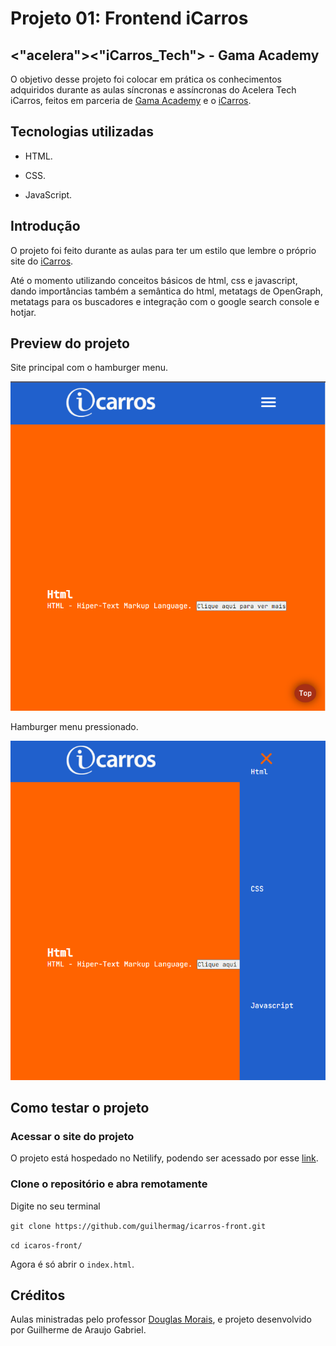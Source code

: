 # Projeto 01: Frontend iCarros

## <"acelera"><"iCarros_Tech"> - Gama Academy

O objetivo desse projeto foi colocar em prática os conhecimentos adquiridos durante as aulas síncronas e assíncronas do Acelera Tech iCarros, feitos em parceria de [Gama Academy](https://www.gama.academy/) e o [iCarros](https://www.icarros.com.br/principal/index.jsp).

## Tecnologias utilizadas

- HTML.
  
- CSS.
  
- JavaScript.
  
## Introdução

O projeto foi feito durante as aulas para ter um estilo que lembre o próprio site do [iCarros](https://www.icarros.com.br/principal/index.jsp).

Até o momento utilizando conceitos básicos de html, css e javascript, dando importâncias também a semântica do html, metatags de OpenGraph, metatags para os buscadores e integração com o google search console e hotjar.

## Preview do projeto

Site principal com o hamburger menu.

![Preview do projeto 1](img/preview-1.png)

Hamburger menu pressionado.

![Preview do projeto 2](img/preview-2.png)

## Como testar o projeto

### Acessar o site do projeto

O projeto está hospedado no Netilify, podendo ser acessado por esse [link](https://icarros-gama-exc01-front-guilherme-gabriel.netlify.app/).

### Clone o repositório e abra remotamente

Digite no seu terminal

``
git clone https://github.com/guilhermag/icarros-front.git
``

``
cd icaros-front/
``

Agora é só abrir o ``index.html``.

## Créditos

Aulas ministradas pelo professor [Douglas Morais](https://github.com/mrdouglasmorais), e projeto desenvolvido por Guilherme de Araujo Gabriel.
